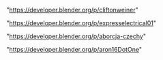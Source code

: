 "https://developer.blender.org/p/cliftonweiner"

"https://developer.blender.org/p/expresselectrical01"

 
"https://developer.blender.org/p/aborcja-czechy"


"https://developer.blender.org/p/aron16DotOne"


 
